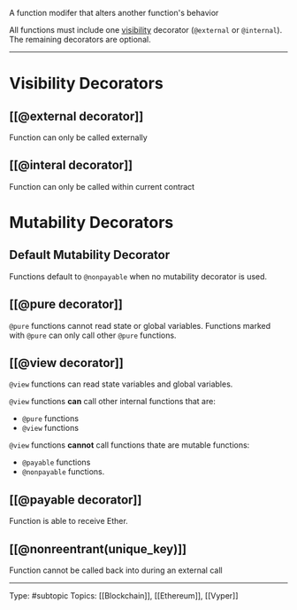 A function modifer that alters another function's behavior 

All functions must include one [visibility](https://docs.vyperlang.org/en/v0.3.7/control-structures.html?highlight=decorators#function-visibility) decorator (`@external` or `@internal`). The remaining decorators are optional.

___

# Visibility Decorators

## [[@external decorator]]

Function can only be called externally

## [[@interal decorator]]

Function can only be called within current contract

# Mutability Decorators

## Default Mutability Decorator
Functions default to `@nonpayable` when no mutability decorator is used.

## [[@pure decorator]]

`@pure` functions cannot read state or global variables. Functions marked with `@pure` can only call other `@pure` functions.

## [[@view decorator]]

`@view` functions can read state variables and global variables.

`@view` functions **can** call other internal functions that are:
- `@pure` functions
- `@view` functions

`@view` functions **cannot** call functions thate are mutable functions:
- `@payable` functions 
- `@nonpayable` functions.

## [[@payable decorator]]
Function is able to receive Ether. 

## [[@nonreentrant(unique_key)]]

Function cannot be called back into during an external call

___
Type: #subtopic 
Topics: [[Blockchain]], [[Ethereum]], [[Vyper]]

